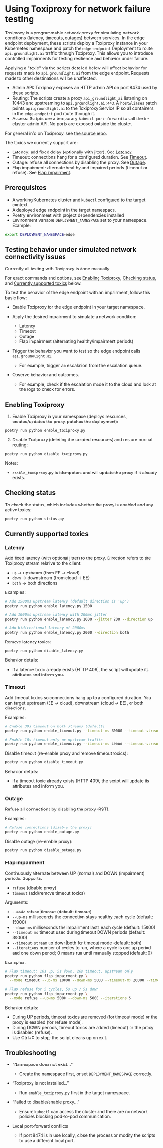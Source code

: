 # Using Toxiproxy for network failure testing

Toxiproxy is a programmable network proxy for simulating network conditions (latency, timeouts, outages) between services. In the edge endpoint deployment, these scripts deploy a Toxiproxy instance in your Kubernetes namespace and patch the `edge-endpoint` Deployment to route `api.groundlight.ai` traffic through Toxiproxy. This allows you to introduce controlled impairments for testing resilience and behavior under failure.

Applying a "toxic" via the scripts detailed below will affect behavior for requests made to `api.groundlight.ai` from the edge endpoint. Requests made to other destinations will be unaffected.

- Admin API: Toxiproxy exposes an HTTP admin API on port 8474 used by these scripts.
- Routing: The scripts create a proxy `api_groundlight_ai` listening on 10443 and upstreaming to `api.groundlight.ai:443`. A `hostAliases` patch points `api.groundlight.ai` to the Toxiproxy Service IP so all containers in the `edge-endpoint` pod route through it.
- Access: Scripts use a temporary `kubectl port-forward` to call the in-cluster admin API. No ports are exposed outside the cluster.

For general info on Toxiproxy, see [the source repo](https://github.com/Shopify/toxiproxy/tree/main).

The toxics we currently support are:

- Latency: add fixed delay (optionally with jitter). See [Latency](#latency).
- Timeout: connections hang for a configured duration. See [Timeout](#timeout).
- Outage: refuse all connections by disabling the proxy. See [Outage](#outage).
- Flap impairment: alternate healthy and impaired periods (timeout or refuse). See [Flap impairment](#flap-impairment).

## Prerequisites

- A working Kubernetes cluster and `kubectl` configured to the target context.
- A deployed edge endpoint in the target namespace.
- Poetry environment with project dependencies installed
- Environment variable `DEPLOYMENT_NAMESPACE` set to your namespace. Example:

```bash
export DEPLOYMENT_NAMESPACE=edge
```

## Testing behavior under simulated network connectivity issues

Currently all testing with Toxiproxy is done manually.

For exact commands and options, see [Enabling Toxiproxy](#enabling-toxiproxy), [Checking status](#checking-status), and [Currently supported toxics](#currently-supported-toxics) below.

To test the behavior of the edge endpoint with an impairment, follow this basic flow:

- Enable Toxiproxy for the edge endpoint in your target namespace.

- Apply the desired impairment to simulate a network condition:
  - Latency
  - Timeout
  - Outage
  - Flap impairment (alternating healthy/impairment periods)

- Trigger the behavior you want to test so the edge endpoint calls `api.groundlight.ai`.
  - For example, trigger an escalation from the escalation queue.

- Observe behavior and outcomes.
  - For example, check if the escalation made it to the cloud and look at the logs to check for errors.

## Enabling Toxiproxy

1) Enable Toxiproxy in your namespace (deploys resources, creates/updates the proxy, patches the deployment):

```bash
poetry run python enable_toxiproxy.py
```

2) Disable Toxiproxy (deleting the created resources) and restore normal routing:

```bash
poetry run python disable_toxiproxy.py
```

Notes:
- `enable_toxiproxy.py` is idempotent and will update the proxy if it already exists.

## Checking status

To check the status, which includes whether the proxy is enabled and any active toxics:

```bash
poetry run python status.py
```

## Currently supported toxics

### Latency

Add fixed latency (with optional jitter) to the proxy. Direction refers to the Toxiproxy stream relative to the client:
- `up` → upstream (from EE → cloud)
- `down` → downstream (from cloud → EE)
- `both` → both directions

Examples:

```bash
# Add 1500ms upstream latency (default direction is 'up')
poetry run python enable_latency.py 1500

# Add 1000ms upstream latency with 200ms jitter
poetry run python enable_latency.py 1000 --jitter 200 --direction up

# Add bidirectional latency of 2000ms
poetry run python enable_latency.py 2000 --direction both
```

Remove latency toxics:

```bash
poetry run python disable_latency.py
```

Behavior details:
- If a latency toxic already exists (HTTP 409), the script will update its attributes and inform you.

### Timeout

Add timeout toxics so connections hang up to a configured duration. You can target upstream (EE → cloud), downstream (cloud → EE), or both directions.

Examples:

```bash
# Enable 30s timeout on both streams (default)
poetry run python enable_timeout.py --timeout-ms 30000 --timeout-stream both

# Enable 10s timeout only on upstream traffic
poetry run python enable_timeout.py --timeout-ms 10000 --timeout-stream up
```

Disable timeout (re-enable proxy and remove timeout toxics):

```bash
poetry run python disable_timeout.py
```

Behavior details:
- If a timeout toxic already exists (HTTP 409), the script will update its attributes and inform you.

### Outage

Refuse all connections by disabling the proxy (RST).

Examples:

```bash
# Refuse connections (disable the proxy)
poetry run python enable_outage.py
```

Disable outage (re-enable proxy):

```bash
poetry run python disable_outage.py
```

### Flap impairment

Continuously alternate between UP (normal) and DOWN (impairment) periods. Supports:
- `refuse` (disable proxy)
- `timeout` (add/remove timeout toxics)

Arguments:
- `--mode` refuse|timeout (default: timeout)
- `--up-ms` milliseconds the connection stays healthy each cycle (default: 15000)
- `--down-ms` milliseconds the impairment lasts each cycle (default: 15000)
- `--timeout-ms` timeout used during timeout DOWN periods (default: 30000)
- `--timeout-stream` up|down|both for timeout mode (default: both)
- `--iterations` number of cycles to run, where a cycle is one up period and one down period; 0 means run until manually stopped (default: 0)

Examples:

```bash
# Flap timeout: 10s up, 5s down, 20s timeout, upstream only
poetry run python flap_impairment.py \
  --mode timeout --up-ms 10000 --down-ms 5000 --timeout-ms 20000 --timeout-stream up

# Flap refuse for 5 cycles, 5s up / 5s down
poetry run python flap_impairment.py \
  --mode refuse --up-ms 5000 --down-ms 5000 --iterations 5
```

Behavior details:
- During UP periods, timeout toxics are removed (for timeout mode) or the proxy is enabled (for refuse mode).
- During DOWN periods, timeout toxics are added (timeout) or the proxy is disabled (refuse).
- Use Ctrl+C to stop; the script cleans up on exit.

## Troubleshooting

- “Namespace does not exist…”
  - Create the namespace first, or set `DEPLOYMENT_NAMESPACE` correctly.

- “Toxiproxy is not installed…”
  - Run `enable_toxiproxy.py` first in the target namespace.

- “Failed to disable/enable proxy…”
  - Ensure `kubectl` can access the cluster and there are no network policies blocking pod-to-pod communication.

- Local port-forward conflicts
  - If port 8474 is in use locally, close the process or modify the scripts to use a different local port.


